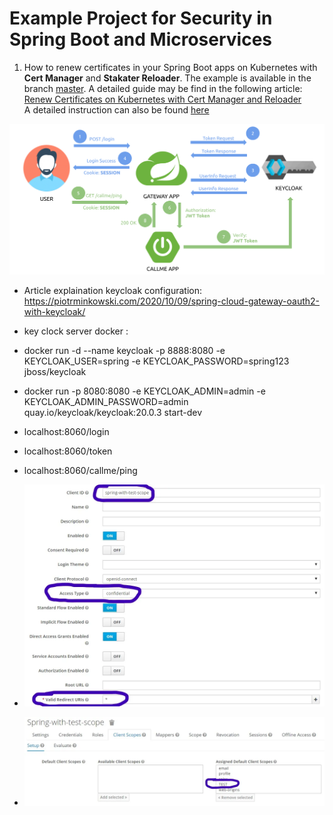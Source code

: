 # Example Project for Security in Spring Boot and Microservices

1. How to renew certificates in your Spring Boot apps on Kubernetes with **Cert Manager** and **Stakater Reloader**. The example is available in the branch [master](https://github.com/piomin/sample-spring-microservices-new/tree/master).  A detailed guide may be find in the following article: [Renew Certificates on Kubernetes with Cert Manager and Reloader](https://piotrminkowski.com/2022/12/02/renew-certificates-on-kubernetes-with-cert-manager-and-reloader/) \
   A detailed instruction can also be found [here](https://github.com/piomin/sample-spring-security-microservices/tree/master/ssl)


![img_2.png](img_2.png)

* Article explaination keycloak configuration: https://piotrminkowski.com/2020/10/09/spring-cloud-gateway-oauth2-with-keycloak/
* key clock server docker : 
* docker run -d --name keycloak -p 8888:8080  -e KEYCLOAK_USER=spring  -e KEYCLOAK_PASSWORD=spring123 jboss/keycloak
* docker run -p 8080:8080 -e KEYCLOAK_ADMIN=admin -e KEYCLOAK_ADMIN_PASSWORD=admin quay.io/keycloak/keycloak:20.0.3 start-dev

* localhost:8060/login
* localhost:8060/token
* localhost:8060/callme/ping
* ![img.png](img.png)
* ![img_1.png](img_1.png)
